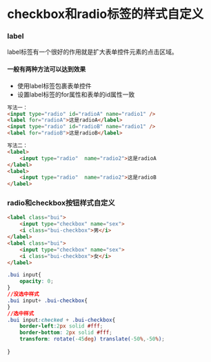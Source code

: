 #  checkbox和radio标签的样式自定义    


### label   
label标签有一个很好的作用就是扩大表单控件元素的点击区域。      

#### 一般有两种方法可以达到效果        
- 使用label标签包裹表单控件           
- 设置label标签的for属性和表单的id属性一致    


``` html
写法一：
<input type="radio" id="radioA" name="radio1" />
<label for="radioA">这是radioA</label>
<input type="radio" id="radioB" name="radio1" />
<label for="radioB">这是radioB</label>

写法二：
<label>
    <input type="radio"  name="radio2">这是radioA
</label>
<label>
    <input type="radio"  name="radio2">这是radioB
</label>
```

### radio和checkbox按钮样式自定义
``` html
<label class="bui">
    <input type="checkbox" name="sex">
    <i class="bui-checkbox">男</i>
</label>
<label class="bui">
    <input type="checkbox" name="sex">
    <i class="bui-checkbox">女</i>
</label>
```    
``` css
.bui input{
    opacity: 0;
}
//没选中样式
.bui input+ .bui-checkbox{
}
//选中样式
.bui input:checked + .bui-checkbox{
    border-left:2px solid #fff;
    border-bottom: 2px solid #fff;
    transform: rotate(-45deg) translate(-50%,-50%);
   
}
```